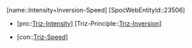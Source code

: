 ﻿---
type: TrizContradiction
aliases:
- Intensity+Inversion-Speed
license: CC BY-SA 4.0
copyright: https://github.com/SpocWeb
IsDeleted: false
IsReadOnly: false
Confidential: public
tags: 
- Triz/Contradiction
---
[name::Intensity+Inversion-Speed]
[SpocWebEntityId::23506]
+ [pro::[Triz-Intensity](tech/Triz/Parameter/Triz-Intensity.md)]
[Triz-Principle::[Triz-Inversion](tech/Triz/Principle/Triz-Inversion.md)]
- [con::[Triz-Speed](tech/Triz/Parameter/Triz-Speed.md)]

